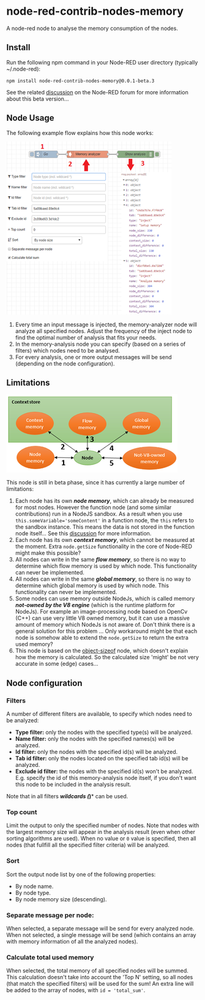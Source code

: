 # node-red-contrib-nodes-memory
A node-red node to analyse the memory consumption of the nodes.

## Install
Run the following npm command in your Node-RED user directory (typically ~/.node-red):
```
npm install node-red-contrib-nodes-memory@0.0.1-beta.3
```

See the related [discussion](https://discourse.nodered.org/t/analyse-node-red-memory-usage/5668) on the Node-RED forum for more information about this beta version...

## Node Usage
The following example flow explains how this node works:

![Flow](/images/memory_flow.png)

1. Every time an input message is injected, the memory-analyzer node will analyze all specified nodes.  Adjust the frequency of the inject node to find the optimal number of analysis that fits your needs.
1. In the memory-analysis node you can specify (based on a series of filters) which nodes need to be analysed.
1. For every analysis, one or more output messages will be send (depending on the node configuration).

## Limitations

![Limitations](/images/limitations.png)

This node is still in beta phase, since it has currently a large number of limitations:
1. Each node has its own ***node memory***, which can already be measured for most nodes.  However the function node (and some similar contributions) run in a NodeJS sandbox.  As a result when you use ```this.someVariable='someContent'``` in a function node, the ```this``` refers to the sandbox instance.  This means the data is not stored in the function node itself...  See this [discussion](https://discourse.nodered.org/t/get-node-instance-via-red-nodes-getnode/9611/4) for more information.
1. Each node has its own ***context memory***, which cannot be measured at the moment.  Extra ```node.getSize``` functionality in the core of Node-RED might make this possible?
1. All nodes can write in the same ***flow memory***, so there is no way to determine which flow memory is used by which node.  This functionality can never be implemented.
1. All nodes can write in the same ***global memory***, so there is no way to determine which global memory is used by which node.  This functionality can never be implemented.
1. Some nodes can use memory outside NodeJs, which is called memory ***not-owned by the V8 engine*** (which is the runtime platform for NodeJs).  For example an image-processing node based on OpenCv (C++) can use very little V8 owned memory, but it can use a massive amount of memory which NodeJs is not aware of.  Don't think there is a general solution for this problem ...  Only workaround might be that each node is somehow able to extend the ```node.getSize``` to return the extra used memory?
1. This node is based on the [object-sizeof](https://www.npmjs.com/package/object-sizeof) node, which doesn't explain how the memory is calculated.  So the calculated size 'might' be not very accurate in some (edge) cases...

## Node configuration

### Filters
A number of different filters are available, to specify which nodes need to be analyzed:
+ **Type filter:** only the nodes with the specified type(s) will be analyzed.
+ **Name filter:** only the nodes with the specified names(s) will be analyzed.
+ **Id filter:** only the nodes with the specified id(s) will be analyzed.
+ **Tab id filter:** only the nodes located on the specified tab id(s) will be analyzed.
+ **Exclude id filter:** the nodes with the specified id(s) won't be analyzed.  E.g. specify the id of this memory-analysis node itself, if you don't want this node to be included in the analysis result.
    
Note that in all filters ***wildcards (*)*** can be used.

### Top count
Limit the output to only the specified number of nodes.  Note that nodes with the largest memory size will appear in the analysis result (even when other sorting algorithms are used).  When no value or ```0``` value is specified, then all nodes (that fullfill all the specified filter criteria) will be analyzed.

### Sort
Sort the output node list by one of the following properties:
+ By node name.
+ By node type.
+ By node memory size (descending).

### Separate message per node:
When selected, a separate message will be send for every analyzed node.  When not selected, a single message will be send (which contains an array with memory information of all the analyzed nodes).

### Calculate total used memory
When selected, the total memory of all specified nodes will be summed.  This calculation doesn't take into account the 'Top N' setting, so all nodes (that match the specified filters) will be used for the sum!  An extra line will be added to the array of nodes, with ```id = 'total_sum'```.
